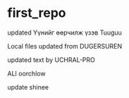 # first_repo

updated Үүнийг өөрчилж үзэв Tuuguu

Local files updated from DUGERSUREN

updated text by UCHRAL-PRO

ALI oorchlow

update shinee

